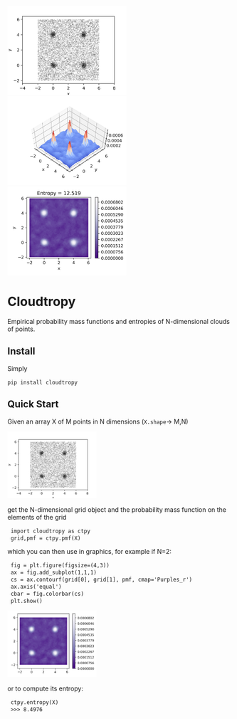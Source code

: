 <p float="center">
  <img src="https://github.com/pedroramaciotti/Cloudtropy/blob/master/figures/scatter.png" height="200" />
  <img src="https://github.com/pedroramaciotti/Cloudtropy/blob/master/figures/surf.png" height="200" />
  <img src="https://github.com/pedroramaciotti/Cloudtropy/blob/master/figures/contour.png" height="200" />
</p>

# Cloudtropy


Empirical probability mass functions and entropies of N-dimensional clouds of points.

## Install

Simply

    pip install cloudtropy

## Quick Start

Given an array X of M points in N dimensions (`X.shape`-> M,N)

<p float="left">
  <img src="https://github.com/pedroramaciotti/Cloudtropy/blob/master/figures/scatter.png" width="200" />
</p>


 get the N-dimensional grid object and the probability mass function on the elements of the grid

     import cloudtropy as ctpy
     grid,pmf = ctpy.pmf(X)

which you can then use in graphics, for example if N=2:

     fig = plt.figure(figsize=(4,3))
     ax = fig.add_subplot(1,1,1)
     cs = ax.contourf(grid[0], grid[1], pmf, cmap='Purples_r')
     ax.axis('equal')
     cbar = fig.colorbar(cs)
     plt.show()

<p float="left">
  <img src="https://github.com/pedroramaciotti/Cloudtropy/blob/master/figures/contour_simple.png" width="200" />
</p>

or to compute its entropy:

     ctpy.entropy(X)
     >>> 8.4976

    

